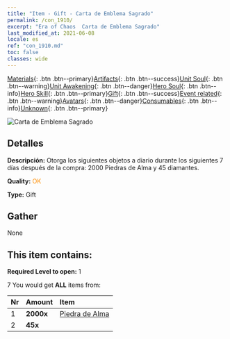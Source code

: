 ```yaml
---
title: "Item - Gift - Carta de Emblema Sagrado"
permalink: /con_1910/
excerpt: "Era of Chaos  Carta de Emblema Sagrado"
last_modified_at: 2021-06-08
locale: es
ref: "con_1910.md"
toc: false
classes: wide
---
```

 [Materials](/ItemsES/){: .btn .btn--primary}[Artifacts](/ItemsES/Artifacts/){: .btn .btn--success}[Unit Soul](/ItemsES/UnitSoul/){: .btn .btn--warning}[Unit Awakening](/ItemsES/UnitAwakening/){: .btn .btn--danger}[Hero Soul](/ItemsES/HeroSoul/){: .btn .btn--info}[Hero Skill](/ItemsES/HeroSkill/){: .btn .btn--primary}[Gift](/ItemsES/Gift/){: .btn .btn--success}[Event related](/ItemsES/Events/){: .btn .btn--warning}[Avatars](/ItemsES/Avatars/){: .btn .btn--danger}[Consumables](/ItemsES/Consumables/){: .btn .btn--info}[Unknown](/ItemsES/Unknown/){: .btn .btn--primary}

 ![Carta de Emblema Sagrado](/images/t/i_907533.png)

## Detalles
 **Descripción:** Otorga los siguientes objetos a diario durante los siguientes 7 días después de la compra: 2000 Piedras de Alma y 45 diamantes.

 **Quality:** <span style="color: #FF8C00">OK</span>

 **Type:** Gift

## Gather

  None

## This item contains:

 **Required Level to open:** 1

 7 You would get **ALL** items  from:

  | Nr | Amount |     Item    |
  |:---|:-------|:------------|
  | 1 |  **2000x** | [Piedra de Alma ](/ItemsES/con_923/) |  | 
  | 2 |  **45x** | <i class="fas fa-gem"/> |  | 

